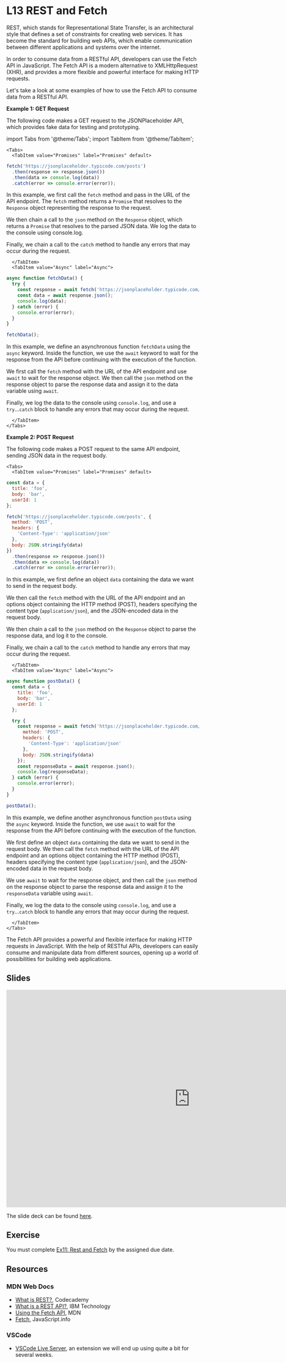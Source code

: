 # L13 REST and Fetch

REST, which stands for Representational State Transfer, is an architectural style that defines a set of constraints for creating web services. It has become the standard for building web APIs, which enable communication between different applications and systems over the internet.

In order to consume data from a RESTful API, developers can use the Fetch API in JavaScript. The Fetch API is a modern alternative to XMLHttpRequest (XHR), and provides a more flexible and powerful interface for making HTTP requests.

Let's take a look at some examples of how to use the Fetch API to consume data from a RESTful API.

**Example 1: GET Request**

The following code makes a GET request to the JSONPlaceholder API, which provides fake data for testing and prototyping.

import Tabs from '@theme/Tabs';
import TabItem from '@theme/TabItem';

```mdx-code-block
<Tabs>
  <TabItem value="Promises" label="Promises" default>
```

```js
fetch('https://jsonplaceholder.typicode.com/posts')
  .then(response => response.json())
  .then(data => console.log(data))
  .catch(error => console.error(error));
```

In this example, we first call the `fetch` method and pass in the URL of the API endpoint. The `fetch` method returns a `Promise` that resolves to the `Response` object representing the response to the request.

We then chain a call to the `json` method on the `Response` object, which returns a `Promise` that resolves to the parsed JSON data. We log the data to the console using console.log.

Finally, we chain a call to the `catch` method to handle any errors that may occur during the request.

```mdx-code-block
  </TabItem>
  <TabItem value="Async" label="Async">
```

```js
async function fetchData() {
  try {
    const response = await fetch('https://jsonplaceholder.typicode.com/posts');
    const data = await response.json();
    console.log(data);
  } catch (error) {
    console.error(error);
  }
}

fetchData();
```

In this example, we define an asynchronous function `fetchData` using the `async` keyword. Inside the function, we use the `await` keyword to wait for the response from the API before continuing with the execution of the function.

We first call the `fetch` method with the URL of the API endpoint and use `await` to wait for the response object. We then call the `json` method on the response object to parse the response data and assign it to the data variable using `await`.

Finally, we log the data to the console using `console.log`, and use a `try`...`catch` block to handle any errors that may occur during the request.

```mdx-code-block
  </TabItem>
</Tabs>
```

**Example 2: POST Request**

The following code makes a POST request to the same API endpoint, sending JSON data in the request body.

```mdx-code-block
<Tabs>
  <TabItem value="Promises" label="Promises" default>
```

```js
const data = {
  title: 'foo',
  body: 'bar',
  userId: 1
};

fetch('https://jsonplaceholder.typicode.com/posts', {
  method: 'POST',
  headers: {
    'Content-Type': 'application/json'
  },
  body: JSON.stringify(data)
})
  .then(response => response.json())
  .then(data => console.log(data))
  .catch(error => console.error(error));
```

In this example, we first define an object `data` containing the data we want to send in the request body.

We then call the `fetch` method with the URL of the API endpoint and an options object containing the HTTP method (POST), headers specifying the content type (`application/json`), and the JSON-encoded data in the request body.

We then chain a call to the `json` method on the `Response` object to parse the response data, and log it to the console.

Finally, we chain a call to the `catch` method to handle any errors that may occur during the request.

```mdx-code-block
  </TabItem>
  <TabItem value="Async" label="Async">
```

```js
async function postData() {
  const data = {
    title: 'foo',
    body: 'bar',
    userId: 1
  };

  try {
    const response = await fetch('https://jsonplaceholder.typicode.com/posts', {
      method: 'POST',
      headers: {
        'Content-Type': 'application/json'
      },
      body: JSON.stringify(data)
    });
    const responseData = await response.json();
    console.log(responseData);
  } catch (error) {
    console.error(error);
  }
}

postData();
```

In this example, we define another asynchronous function `postData` using the `async` keyword. Inside the function, we use `await` to wait for the response from the API before continuing with the execution of the function.

We first define an object `data` containing the data we want to send in the request body. We then call the `fetch` method with the URL of the API endpoint and an options object containing the HTTP method (POST), headers specifying the content type (`application/json`), and the JSON-encoded data in the request body.

We use `await` to wait for the response object, and then call the `json` method on the response object to parse the response data and assign it to the `responseData` variable using `await`.

Finally, we log the data to the console using `console.log`, and use a `try`...`catch` block to handle any errors that may occur during the request.

```mdx-code-block
  </TabItem>
</Tabs>
```

The Fetch API provides a powerful and flexible interface for making HTTP requests in JavaScript. With the help of RESTful APIs, developers can easily consume and manipulate data from different sources, opening up a world of possibilities for building web applications.

## Slides

<iframe src="https://docs.google.com/presentation/d/e/2PACX-1vQAFGs3qX4Hc67OIjAabelUL47LSd9CMbmFzpNpLHfttdFeVdtGlgvO-kpm1tFwdSu8xWGNEWovMIGH/embed?start=false&loop=false&delayms=3000" frameborder="0" width="960" height="569" allowfullscreen="true" mozallowfullscreen="true" webkitallowfullscreen="true"></iframe>

The slide deck can be found [here](https://docs.google.com/presentation/d/1thfcQakp4H_WITU19V4WwCUg1a5RHtbrDTYEQw-NHAE/edit?usp=sharing).

## Exercise

You must complete [Ex11: Rest and Fetch](../../exercises/rest-and-fetch) by the assigned due date.

## Resources

### MDN Web Docs

- [What is REST?](https://www.codecademy.com/article/what-is-rest), Codecademy
- [What is a REST API?](https://youtu.be/lsMQRaeKNDk), IBM Technology
- [Using the Fetch API](https://developer.mozilla.org/en-US/docs/Web/API/Fetch_API/Using_Fetch), MDN
- [Fetch](https://javascript.info/fetch), JavaScript.info

### VSCode

- [VSCode Live Server](https://marketplace.visualstudio.com/items?itemName=ritwickdey.LiveServer), an extension we will end up using quite a bit for several weeks.
